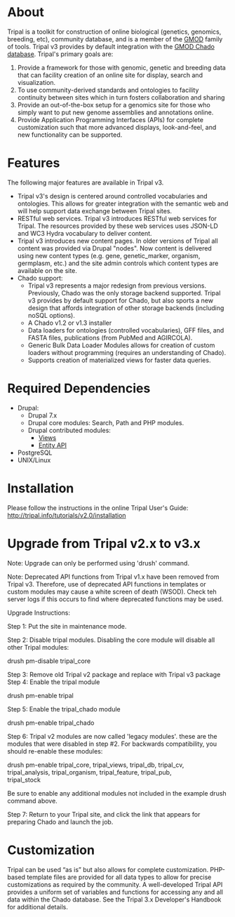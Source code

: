 # About
Tripal is a toolkit for construction of online biological (genetics, genomics,
breeding, etc), community database, and is a member of the 
[GMOD](http://www.gmod.org) family of tools. Tripal v3 provides by default
integration with the [GMOD Chado database](http://gmod.org/wiki/Chado_-_Getting_Started).
Tripal's primary goals are: 

1. Provide a framework for those with genomic, genetic and breeding data that
can facility creation of an online site for display, search and visualization.
2. To use community-derived standards and ontologies to facility continuity
between sites which in turn fosters collaboration and sharing 
3. Provide an out-of-the-box setup for a genomics site for those who simply 
want to put new genome assemblies and annotations online.
4. Provide Application Programming Interfaces (APIs) for complete customization 
such that more advanced displays, look-and-feel, and new functionality
can be supported. 


# Features
The following major features
are available in Tripal v3.

* Tripal v3's design is centered around controlled vocabularies and ontologies. 
  This allows for greater integration with the semantic web and will help
  support data exchange between Tripal sites.
* RESTful web services.  Tripal v3 introduces RESTful web services for Tripal.
  The resources provided by these web services uses JSON-LD and WC3 Hydra 
  vocabulary to deliver content. 
* Tripal v3 introduces new content pages. In older versions of Tripal all 
  content was provided via Drupal "nodes".  Now content is delivered using
  new content types (e.g. gene, genetic_marker, organism, germplasm, etc.)
  and the site admin controls which content types are available on the site. 
* Chado support:
  * Tripal v3 represents a major redesign from previous versions.  Previously,
    Chado was the only storage backend supported. Tripal v3 provides by default
    support for Chado, but also sports a new design that affords integration of
    other storage backends (including noSQL options).  
  * A Chado v1.2 or v1.3 installer
  * Data loaders for ontologies (controlled vocabularies), GFF files, and 
    FASTA files, publications (from PubMed and AGIRCOLA). 
  * Generic Bulk Data Loader Modules allows for creation of custom loaders 
    without programming (requires an understanding of Chado). 
  * Supports creation of materialized views for faster data queries.


# Required Dependencies
* Drupal: 
  * Drupal 7.x
  * Drupal core modules: Search, Path and PHP modules.
  * Drupal contributed modules: 
    * [Views](http://drupal.org/project/views)
    * [Entity API](http://drupal.org/project/entity)
* PostgreSQL
* UNIX/Linux  


# Installation
Please follow the instructions in the online Tripal User's Guide:
http://tripal.info/tutorials/v2.0/installation


# Upgrade from Tripal v2.x to v3.x
Note:  Upgrade can only be performed using 'drush' command.

Note: Deprecated API functions from Tripal v1.x have been removed from Tripal
v3.  Therefore, use of deprecated API functions in templates or custom 
modules may cause a white screen of death (WSOD).  Check teh server logs if this
occurs to find where deprecated functions may be used.

Upgrade Instructions:

Step 1: Put the site in maintenance mode.

Step 2: Disable tripal modules. Disabling the core module will disable all
other Tripal modules:

  drush pm-disable tripal_core
  
Step 3: Remove old Tripal v2 package and replace with Tripal v3 package
Step 4: Enable the tripal module

  drush pm-enable tripal
 
Step 5: Enable the tripal_chado module  

  drush pm-enable tripal_chado
  
Step 6:  Tripal v2 modules are now called 'legacy modules'. these are the
modules that were disabled in step #2.  For backwards compatibility, you 
should re-enable these modules:

  drush pm-enable tripal_core, tripal_views, tripal_db, tripal_cv, \
    tripal_analysis, tripal_organism, tripal_feature, tripal_pub, \
    tripal_stock

Be sure to enable any additional modules not included in the example
drush command above.

Step 7:  Return to your Tripal site, and click the link that appears for
preparing Chado and launch the job.


# Customization
Tripal can be used “as is” but also allows for complete customization.
PHP-based template files are provided for all data types to allow for 
precise customizations as required by the community. A well-developed 
Tripal API provides a uniform set of variables and functions for 
accessing any and all data within the Chado database. See the Tripal 3.x
Developer's Handbook for additional details.

